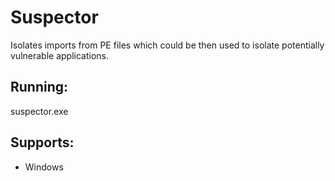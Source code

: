 # Suspector

Isolates imports from PE files which could be then used to isolate potentially \
vulnerable applications.

## Running:
  suspector.exe <file>

## Supports:
 - Windows